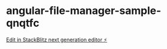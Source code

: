 # angular-file-manager-sample-qnqtfc

[Edit in StackBlitz next generation editor ⚡️](https://stackblitz.com/~/github.com/saikhot/angular-file-manager-sample-qnqtfc)